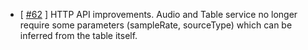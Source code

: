 * [ [#62](https://github.com/WaveBeans/wavebeans/issues/62) ] HTTP API improvements. Audio and Table service no longer require some parameters (sampleRate, sourceType) which can be inferred from the table itself.
